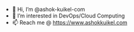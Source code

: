 - 👋 Hi, I’m @ashok-kuikel-com
- 👀 I’m interested in DevOps/Cloud Computing
- 📫 Reach me @ https://www.ashokkuikel.com
<!---
ashok-kuikel-com/ashok-kuikel-com is a ✨ special ✨ repository because its `README.md` (this file) appears on your GitHub profile.
You can click the Preview link to take a look at your changes.
--->
